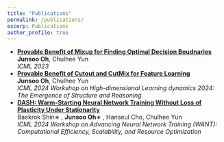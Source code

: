 ```yaml
---
title: "Publications"
permalink: /publications/
excerp: Publications
author_profile: true
---
```


*  [**Provable Benefit of Mixup for Finding Optimal Decision Boudnaries**](https://proceedings.mlr.press/v202/oh23a.html) <br> **Junsoo Oh**, Chulhee Yun <br>*ICML 2023*
*  [**Provable Benefit of Cutout and CutMix for Feature Learning**](https://openreview.net/forum?id=KS9EoHV3Pj) <br> **Junsoo Oh**, Chulhee Yun <br>*ICML 2024 Workshop on High-dimensional Learning dynamics 2024: The Emergence of Structure and Reasoning*
*  [**DASH: Warm-Starting Neural Network Training Without Loss of Plasticity Under Stationarity**](https://openreview.net/forum?id=GR5LXaglgG#discussion) <br> Baekrok Shin∗
 , **Junsoo Oh**∗
 , Hanseul Cho, Chulhee Yun <br>*ICML 2024 Workshop on Advancing Neural Network Training (WANT): Computational Efficiency, Scalability, and Resource Optimization*
